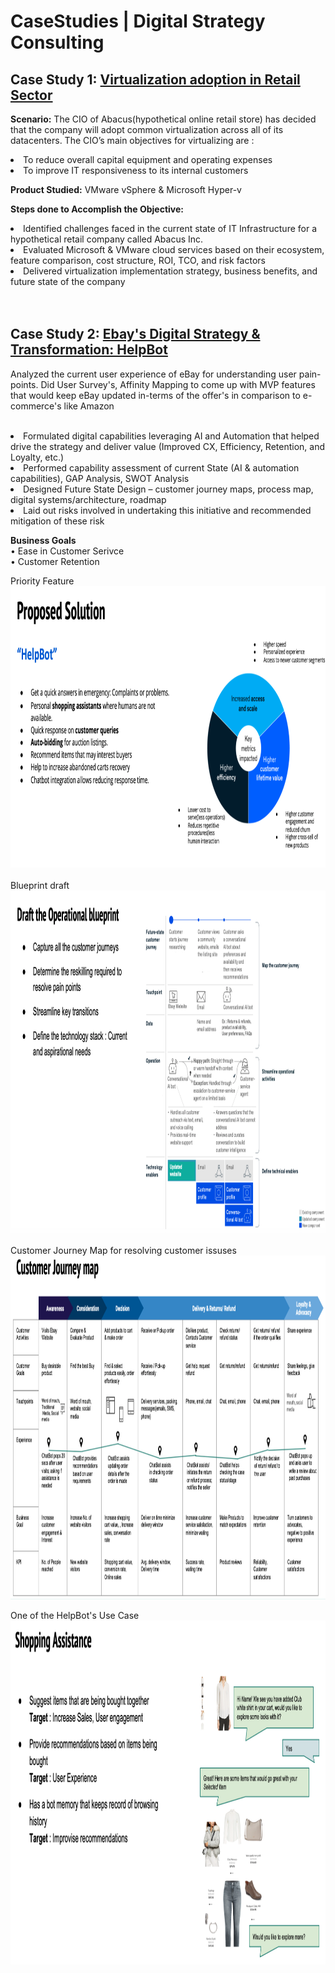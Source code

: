 # CaseStudies | Digital Strategy Consulting 
## Case Study 1: [Virtualization adoption in Retail Sector](https://github.com/LISAPATEL98/CaseStudies-/blob/main/Virtualization%20In%20Retail%20Compaines.pdf)
<b>Scenario:</b> The CIO of Abacus(hypothetical online retail store) has decided that the company will adopt common virtualization across all of its datacenters. The CIO’s main objectives for virtualizing are : <li> To reduce overall capital equipment and operating expenses <li>To improve IT responsiveness to its internal customers
<br>

<b>Product Studied:</b> VMware vSphere & Microsoft Hyper-v

<b>Steps done to Accomplish the Objective:</b><br>
<li>  Identified challenges faced in the current state of IT Infrastructure for a hypothetical retail company called Abacus Inc.<br>
<li> Evaluated Microsoft & VMware cloud services based on their ecosystem, feature comparison, cost structure, ROI, TCO, and risk factors<br>
<li> Delivered virtualization implementation strategy, business benefits, and future state of the company<br>
<br>
<br>

## Case Study 2: [Ebay's Digital Strategy & Transformation: HelpBot](https://github.com/LISAPATEL98/CaseStudies-/blob/main/eBay'%20digital%20transformation%20-%20Helpbot.pdf)
Analyzed the current user experience of eBay for understanding user pain-points. Did User Survey's, Affinity Mapping to come up with MVP features that would keep eBay updated in-terms of the offer's in comparison to e-commerce's like Amazon
<br>
<br>
<li> Formulated digital capabilities leveraging AI and Automation that helped drive the strategy and deliver value (Improved CX, Efficiency, Retention, and Loyalty, etc.)<br>
<li> Performed capability assessment of current State (AI & automation capabilities), GAP Analysis, SWOT Analysis <br>
<li> Designed Future State Design – customer journey maps, process map, digital systems/architecture, roadmap<br>
<li> Laid out risks involved in undertaking this initiative and recommended mitigation of these risk<br>

<b>Business Goals</b><br>
• Ease in Customer Serivce <br>
• Customer Retention<br>

Priority Feature <br>
<img src="https://github.com/LISAPATEL98/CaseStudies-/blob/main/Images/pain-points.png" width="850" height="450">
<br>
<br>
Blueprint draft <br>
<img src="https://github.com/LISAPATEL98/CaseStudies-/blob/main/Images/blueprint.png" width="850" height="550">

Customer Journey Map for resolving customer issuses
<img src="https://github.com/LISAPATEL98/CaseStudies-/blob/main/Images/journeymaps.png" width="950"  height="550">

One of the HelpBot's Use Case 
<img src="https://github.com/LISAPATEL98/CaseStudies-/blob/main/Images/demo.png" width="850" height="550">
